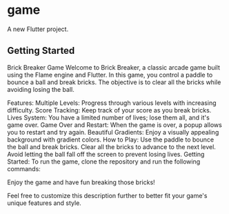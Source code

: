 # game

A new Flutter project.

## Getting Started

 
Brick Breaker Game
Welcome to Brick Breaker, a classic arcade game built using the Flame engine and Flutter. In this game, you control a paddle to bounce a ball and break bricks. The objective is to clear all the bricks while avoiding losing the ball.

Features:
Multiple Levels: Progress through various levels with increasing difficulty.
Score Tracking: Keep track of your score as you break bricks.
Lives System: You have a limited number of lives; lose them all, and it's game over.
Game Over and Restart: When the game is over, a popup allows you to restart and try again.
Beautiful Gradients: Enjoy a visually appealing background with gradient colors.
How to Play:
Use the paddle to bounce the ball and break bricks.
Clear all the bricks to advance to the next level.
Avoid letting the ball fall off the screen to prevent losing lives.
Getting Started:
To run the game, clone the repository and run the following commands:

Enjoy the game and have fun breaking those bricks!

Feel free to customize this description further to better fit your game's unique features and style.
